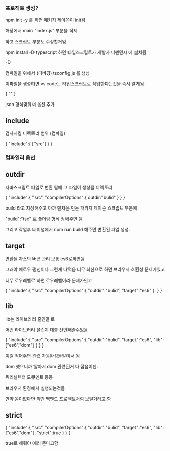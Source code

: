 ### 프로젝트 생성?

npm init -y 를 하면 패키지 제이쓴이 init됨


해당에서 main "index.js" 부분을 삭제

하고 스크립트 부분도 수정할거임



npm install -D typescript 하면 타입스크립트가 개발자 디펜던시 에 설치됨

-D 


컴파일을 위해서 (디버깅) tsconfig.js 를 생성 

이파일을 생성하면 vs code는 타입스크립트로 작업한다는것을 즉시 알게됨 



{
    ""
}

json 형식맞춰서 옵션 추가 



## include

검사시킬 디렉토리 범위 (컴파일)

{
    "include":{
        ["src"]
    }
}


### 컴파일러 옵션


## outdir
 
 자바스크립트 파일로 변환 될때 그 파일이 생성될 디렉토리 

{
    "include":{
        "src",
        "compilerOptions":{
            outdir:"bulid"
        }
    }
}


build 라고 지정해주고 아까 맨처음 만든 패키지 제이슨 스크립트 부분에

"build":"tsc" 로 폴더랑 형식 정해주면 됨 


그리고 작업후 터미널에서 npm run build 해주면 변환된 파일 생성.


## target


변환될 자스의 버젼 관리 보통 es6로하면됨 

그래야 에로우 펑션이나 그런게 다먹음 너무 최신으로 하면 브라우저 호환성 문제가있고

너무 로우레벨로 하면 로우레벨이라 문제가잇고 


{
    "include":{
        "src",
        "compilerOptions":{
            "outdir":"bulid",
            "target":"es6"
        }.
    }
}



## lib


lib는 라이브러리 줄인말 로

어떤 라이브러리 쓸건지 대충 선언해줄수있음 



{
    "include":{
        "src",
        "compilerOptions":{
            "outdir":"bulid",
            "target":"es6",
            "lib":["es6","dom"]
        }
    }
}


이걸 적어주면 관련 자동완성들알아서 됨 

dom 했으니까 알아서 dom 관련된거 다 잡음이젠.

쿼리셀렉터 도큐멘트 등등

브라우저 환경에서 실행되는것들 

만약 돔이없다면 약간 백엔드 프로젝트처럼 보일거라고 함



## strict


{
    "include":{
        "src",
        "compilerOptions":{
            "outdir":"bulid",
            "target":"es6",
            "lib":["es6","dom"],
            "strict":true
        }
    }
}


true로 해줘야 에러 뜬다고함 



